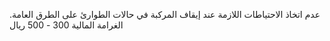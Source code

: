 عدم اتخاذ الاحتياطات اللازمة عند إيقاف المركبة في حالات الطوارئ على الطرق العامة. الغرامة المالية 300 - 500 ريال

